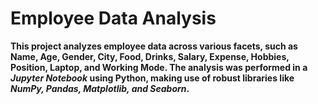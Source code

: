 # Employee Data Analysis<br>
**This project analyzes employee data across various facets, such as Name, Age, Gender, City, Food, Drinks, Salary, Expense, Hobbies, Position, Laptop, and Working Mode. The analysis was performed in a *Jupyter Notebook* using Python, making use of robust libraries like *NumPy, Pandas, Matplotlib, and Seaborn*.**
